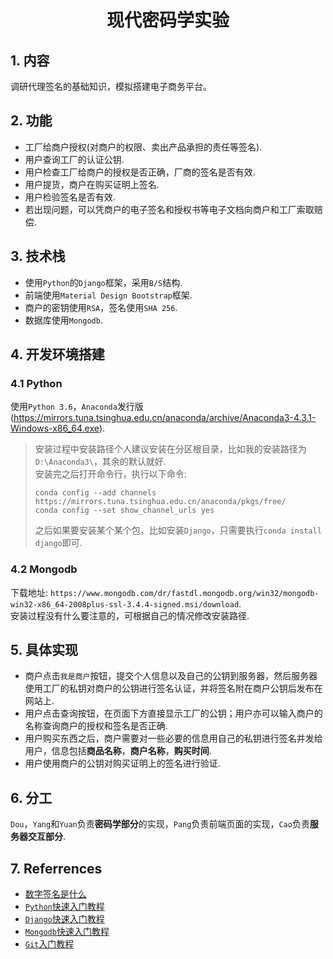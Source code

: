 # <center>现代密码学实验</center>

## 1. 内容
调研代理签名的基础知识，模拟搭建电子商务平台。  

## 2. 功能
* 工厂给商户授权(对商户的权限、卖出产品承担的责任等签名).  
* 用户查询工厂的认证公钥.  
* 用户检查工厂给商户的授权是否正确，厂商的签名是否有效.  
* 用户提货，商户在购买证明上签名.  
* 用户检验签名是否有效.  
* 若出现问题，可以凭商户的电子签名和授权书等电子文档向商户和工厂索取赔偿.  

## 3. 技术栈
* 使用`Python`的`Django`框架，采用`B/S`结构.  
* 前端使用`Material Design Bootstrap`框架.  
* 商户的密钥使用`RSA`，签名使用`SHA 256`.  
* 数据库使用`Mongodb`.  


## 4. 开发环境搭建
### 4.1 Python
使用`Python 3.6`，`Anaconda`发行版(https://mirrors.tuna.tsinghua.edu.cn/anaconda/archive/Anaconda3-4.3.1-Windows-x86_64.exe).  
> 安装过程中安装路径个人建议安装在分区根目录，比如我的安装路径为`D:\Anaconda3\`，其余的默认就好.  
> 安装完之后打开命令行，执行以下命令:  
> ```
> conda config --add channels https://mirrors.tuna.tsinghua.edu.cn/anaconda/pkgs/free/
> conda config --set show_channel_urls yes
> ```
> 之后如果要安装某个某个包，比如安装`Django`，只需要执行`conda install django`即可.  


### 4.2 Mongodb
下载地址: `https://www.mongodb.com/dr/fastdl.mongodb.org/win32/mongodb-win32-x86_64-2008plus-ssl-3.4.4-signed.msi/download`.  
安装过程没有什么要注意的，可根据自己的情况修改安装路径.  


## 5. 具体实现
* 商户点击`我是商户`按钮，提交个人信息以及自己的公钥到服务器，然后服务器使用工厂的私钥对商户的公钥进行签名认证，并将签名附在商户公钥后发布在网站上.  
* 用户点击查询按钮，在页面下方直接显示工厂的公钥；用户亦可以输入商户的名称查询商户的授权和签名是否正确.  
* 用户购买东西之后，商户需要对一些必要的信息用自己的私钥进行签名并发给用户，信息包括**商品名称**，**商户名称**，**购买时间**.  
* 用户使用商户的公钥对购买证明上的签名进行验证.  


## 6. 分工
`Dou`，`Yang`和`Yuan`负责**密码学部分**的实现，`Pang`负责前端页面的实现，`Cao`负责**服务器交互部分**.  


## 7. Referrences
* [数字签名是什么](http://www.ruanyifeng.com/blog/2011/08/what_is_a_digital_signature.html)  
* [`Python`快速入门教程](http://www.liaoxuefeng.com/wiki/0014316089557264a6b348958f449949df42a6d3a2e542c000)
* [`Django`快速入门教程](http://www.ruanyifeng.com/blog/2011/08/what_is_a_digital_signature.html)  
* [`Mongodb`快速入门教程](http://www.runoob.com/mongodb/mongodb-tutorial.html)  
* [`Git`入门教程](http://www.liaoxuefeng.com/wiki/0013739516305929606dd18361248578c67b8067c8c017b000)  

